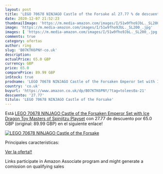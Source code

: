 ```yaml
---
layout: post
title: 'LEGO 70678 NINJAGO Castle of the Forsake al 27.77 % de descuento'
date: 2020-12-07 21:52:23
thumbnailImage: 'https://m.media-amazon.com/images/I/51w9fho9JbL._SL200_.jpg'
image: 'https://m.media-amazon.com/images/I/51w9fho9JbL._SL200_.jpg'
images: [ 'https://m.media-amazon.com/images/I/51w9fho9JbL._SL200_.jpg' ]
comments: true
category: ofertas
author: ring
slug: 'B07KTK6PNY-co.uk'
description:
actualPrice: 65.0 GBP
currency: GBP
price: 65.0
comparePrice: 89.99 GBP
inStock: true
prodname: 'LEGO 70678 NINJAGO Castle of the Forsaken Emperor Set with Ice Dragon Toy  Masters of Spinjitzu Playset'
country: 'co.uk'
buyurl: 'https://www.amazon.co.uk/dp/B07KTK6PNY/?tag=tolees0a-21'
descuento: '27.77'
titulo: 'LEGO 70678 NINJAGO Castle of the Forsake'
---
```


Está [LEGO 70678 NINJAGO Castle of the Forsaken Emperor Set with Ice Dragon Toy  Masters of Spinjitzu Playset](https://www.amazon.co.uk/dp/B07KTK6PNY/?tag=tolees0a-21) con 27.77 de descuento por 65.0 GBP (original: 89.99 GBP) en el siguiente enlace!

[![LEGO 70678 NINJAGO Castle of the Forsake](https://m.media-amazon.com/images/I/51w9fho9JbL._SL200_.jpg)](https://www.amazon.co.uk/dp/B07KTK6PNY/?tag=tolees0a-21)

Principales características:


[Ver la oferta!!](https://www.amazon.co.uk/dp/B07KTK6PNY/?tag=tolees0a-21)

Links participate in Amazon Associate program and might generate a comission on qualifying sales


